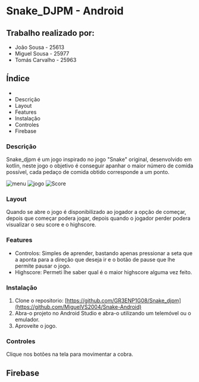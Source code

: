 # Snake_DJPM - Android
## Trabalho realizado por:
- João Sousa - 25613
- Miguel Sousa - 25977
- Tomás Carvalho - 25963
## Índice

- 
- Descrição
- Layout
- Features
- Instalação
- Controles
- Firebase
### Descrição

Snake_djpm é um jogo inspirado no jogo "Snake" original, desenvolvido em kotlin, neste jogo o objetivo é conseguir apanhar o maior número de comida possível, cada pedaço de comida obtido corresponde a um ponto.

![menu](https://github.com/JPMini84/Snake_djpm/assets/118979969/3df2b31f-4abe-41fe-9852-62872357c0ef)
![jogo](https://github.com/JPMini84/Snake_djpm/assets/118979969/842375c2-5d9a-4e4a-96e3-0ba3e6058ff6)
![Score](https://github.com/JPMini84/Snake_djpm/assets/118979969/c56fe61a-732b-41bd-abf4-b56f618267ed)

### Layout

Quando se abre o jogo é disponibilizado ao jogador a opção de começar, depois que começar podera jogar, depois quando o jogador perder podera visualizar o seu score e o highscore.

### Features
- Controlos: Simples de aprender, bastando apenas pressionar a seta que a aponta para a direção que deseja ir e o botão de pause que lhe permite pausar o jogo.
- Highscore: Permeti lhe saber qual é o maior highscore alguma vez feito.
### Instalação
1. Clone o repositorio:
  [https://github.com/GR3ENP1G08/Snake_djpm](https://github.com/MiguelVS2004/Snake-Android)
2. Abra-o projeto no Android Studio e abra-o utilizando um telemóvel ou o emulador.
3. Aproveite o jogo.
### Controles
Clique nos botões na tela para movimentar a cobra.

## Firebase


